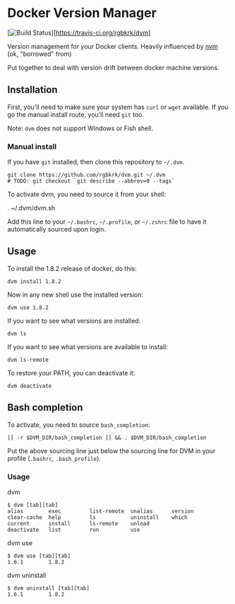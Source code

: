 # Docker Version Manager

[![Build Status](https://travis-ci.org/rgbkrk/dvm.svg?branch=master)][https://travis-ci.org/rgbkrk/dvm]

Version management for your Docker clients. Heavily influenced by [nvm]() (ok, "borrowed" from)

Put together to deal with version drift between docker machine versions.

## Installation

First, you'll need to make sure your system has `curl` or `wget` available. If you go the manual install route, you'll need `git` too.

Note: `dvm` does not support Windows or Fish shell.

### Manual install

If you have `git` installed, then clone this repository to `~/.dvm`.

```
git clone https://github.com/rgbkrk/dvm.git ~/.dvm
# TODO: git checkout `git describe --abbrev=0 --tags`
```

To activate dvm, you need to source it from your shell:

. ~/.dvm/dvm.sh

Add this line to your `~/.bashrc`, `~/.profile`, or `~/.zshrc` file to have it automatically sourced upon login.

## Usage

To install the 1.8.2 release of docker, do this:

    dvm install 1.8.2

Now in any new shell use the installed version:

    dvm use 1.8.2

If you want to see what versions are installed:

    dvm ls

If you want to see what versions are available to install:

    dvm ls-remote

To restore your PATH, you can deactivate it:

    dvm deactivate

## Bash completion

To activate, you need to source `bash_completion`:

  	[[ -r $DVM_DIR/bash_completion ]] && . $DVM_DIR/bash_completion

Put the above sourcing line just below the sourcing line for DVM in your profile (`.bashrc`, `.bash_profile`).

### Usage

dvm

    $ dvm [tab][tab]
    alias        exec         list-remote  unalias      version
    clear-cache  help         ls           uninstall    which
    current      install      ls-remote    unload
    deactivate   list         run          use

dvm use

    $ dvm use [tab][tab]
    1.6.1        1.8.2

dvm uninstall

    $ dvm uninstall [tab][tab]
    1.6.1        1.8.2

